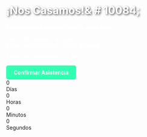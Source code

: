 <DOCTYPE html>
<html lang="es">
<head>
    <meta charset="UTF-8">
    <meta name="viewport" content="width=device-width, initial-scale=1.0">
    <title>Invitación Boda civil</title>
    <style>
        body {
            background-image: url('Foto_sanpedro.jpeg'); /* Ruta corregida */
            background-size: cover; /* Asegura que la imagen cubra toda la pantalla */
            background-position: center; /* Centra la imagen */
            background-repeat: no-repeat; /* Evita repeticiones */
            height: 100vh; /* Altura completa de la ventana */
            margin: 0; /* Elimina márgenes */
        }
        h1 {
            color: white;
            text-shadow: 2px 2px 5px rgba(0, 0, 0, 0.7); /* Sombra para destacar texto */
        }
        p, .date, a {
            color: white;
        }
        a.button {
            display: inline-block;
            background-color: #33FFB2;
            color: white;
            padding: 10px 20px;
            text-decoration: none;
            border-radius: 5px;
            font-weight: bold;
        }
    </style>
</head>
<body>
    <h1>¡Nos Casamos!& # 10084;</h1>
    <p>Te invitamos a celebrar nuestra boda civil.</p>
    <div class="date">Fecha: 10 de Enero de 2025</div>
    <div class="date">Lugar: Jardín Paraíso, Tequequitengo</div>
    <p>Por favor, confirma tu asistencia:</p>
    <a href="#" class="button">Confirmar Asistencia</a>
    <div id="countdown">
        <div class="time">
            <div class="number" id="days">0</div>
            <div class="label">Días</div>
        </div>
        <div class="time">
            <div class="number" id="hours">0</div>
            <div class="label">Horas</div>
        </div>
        <div class="time">
            <div class="number" id="minutes">0</div>
            <div class="label">Minutos</div>
        </div>
        <div class="time">
            <div class="number" id="seconds">0</div>
            <div class="label">Segundos</div>
        </div>
    </div>
    <script>
        const weddingDate = new Date("2025-01-10T12:00:00").getTime(); 
        function updateCountdown() {
            const now = new Date().getTime();
            const timeLeft = weddingDate - now;

            if (timeLeft > 0) {
                const days = Math.floor(timeLeft / (1000 * 60 * 60 * 24));
                const hours = Math.floor((timeLeft % (1000 * 60 * 60 *24)) / (1000 * 60 * 60));
                const minutes = Math.floor((timeLeft % (1000 * 60 * 60)) / (1000 * 60));
                const seconds = Math.floor((timeLeft % (1000 * 60)) / 1000);

                document.getElementById("days").innerText = days;
                document.getElementById("hours").innerText = hours;
                document.getElementById("minutes").innerText = minutes;
                document.getElementById("seconds").innerText = seconds;
            } else {
                document.getElementById("countdown").innerHTML = "<h2>¡Hoy es el gran día!</h2>";
            }
        }

        setInterval(updateCountdown, 1000);
    </script>
</body>
</html>
